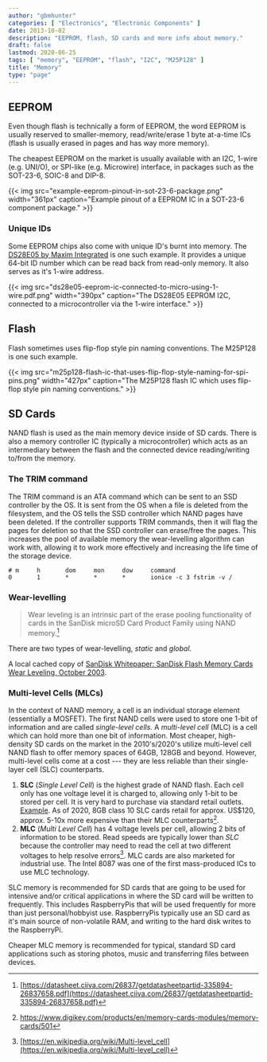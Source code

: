 ```yaml
---
author: "gbmhunter"
categories: [ "Electronics", "Electronic Components" ]
date: 2013-10-02
description: "EEPROM, flash, SD cards and more info about memory."
draft: false
lastmod: 2020-06-25 
tags: [ "memory", "EEPROM", "flash", "I2C", "M25P128" ]
title: "Memory"
type: "page"
---
```


## EEPROM

Even though flash is technically a form of EEPROM, the word EEPROM is usually reserved to smaller-memory, read/write/erase 1 byte at-a-time ICs (flash is usually erased in pages and has way more memory).

The cheapest EEPROM on the market is usually available with an I2C, 1-wire (e.g. UNI/O), or SPI-like (e.g. Microwire) interface, in packages such as the SOT-23-6, SOIC-8 and DIP-8.

{{< img src="example-eeprom-pinout-in-sot-23-6-package.png" width="361px" caption="Example pinout of a EEPROM IC in a SOT-23-6 component package." >}}

### Unique IDs

Some EEPROM chips also come with unique ID's burnt into memory. The [DS28E05 by Maxim Integrated](http://datasheets.maximintegrated.com/en/ds/DS28E05.pdf) is one such example. It provides a unique 64-bit ID number which can be read back from read-only memory. It also serves as it's 1-wire address.

{{< img src="ds28e05-eeprom-ic-connected-to-micro-using-1-wire.pdf.png" width="390px" caption="The DS28E05 EEPROM I2C, connected to a microcontroller via the 1-wire interface."  >}}

## Flash

Flash sometimes uses flip-flop style pin naming conventions. The M25P128 is one such example.

{{< img src="m25p128-flash-ic-that-uses-flip-flop-style-naming-for-spi-pins.png" width="427px" caption="The M25P128 flash IC which uses flip-flop style pin naming conventions." >}}

## SD Cards

NAND flash is used as the main memory device inside of SD cards. There is also a memory controller IC (typically a microcontroller) which acts as an intermediary between the flash and the connected device reading/writing to/from the memory.

### The TRIM command

The TRIM command is an ATA command which can be sent to an SSD controller by the OS. It is sent from the OS when a file is deleted from the filesystem, and the OS tells the SSD controller which NAND pages have been deleted. If the controller supports TRIM commands, then it will flag the pages for deletion so that the SSD controller can erase/free the pages. This increases the pool of available memory the wear-levelling algorithm can work with, allowing it to work more effectively and increasing the life time of the storage device.

```text
# m     h       dom     mon     dow     command
0       1       *       *       *       ionice -c 3 fstrim -v /
```

### Wear-levelling

> Wear leveling is an intrinsic part of the erase pooling functionality of cards in the SanDisk microSD Card Product Family using NAND memory.[^sandisk-sd-oem-product-manual]

There are two types of wear-levelling, _static_ and _global_.

A local cached copy of [SanDisk Whitepaper: SanDisk Flash Memory Cards Wear Leveling, October 2003](/electronics/components/memory/sandisk-white-paper-flash-memory-cards-wear-leveling.pdf).

### Multi-level Cells (MLCs)

In the context of NAND memory, a cell is an individual storage element (essentially a MOSFET). The first NAND cells were used to store one 1-bit of information and are called _single-level cells_. A _multi-level cell_ (MLC) is a cell which can hold more than one bit of information. Most cheaper, high-density SD cards on the market in the 2010's/2020's utilize multi-level cell NAND flash to offer memory spaces of 64GB, 128GB and beyond. However, multi-level cells come at a cost --- they are less reliable than their single-layer cell (SLC) counterparts.

1. **SLC** (_Single Level Cell_) is the highest grade of NAND flash. Each cell only has one voltage level it is charged to, allowing only 1-bit to be stored per cell. It is very hard to purchase via standard retail outlets. [Example](https://nz.rs-online.com/web/p/micro-sd-cards/1448058/). As of 2020, 8GB class 10 SLC cards retail for approx. US$120, approx. 5-10x more expensive than their MLC counterparts[^digikey-sd-memory-cards-section].
2. **MLC** (_Multi Level Cell_) has 4 voltage levels per cell, allowing 2 bits of information to be stored. Read speeds are typically lower than _SLC_ because the controller may need to read the cell at two different voltages to help resolve errors[^wikipedia-multi-level-cell]. MLC cards are also marketed for industrial use. The Intel 8087 was one of the first mass-produced ICs to use MLC technology.

SLC memory is recommended for SD cards that are going to be used for intensive and/or critical applications in where the SD card will be written to frequently. This includes RaspberryPis that will be used frequently for more than just personal/hobbyist use. RaspberryPis typically use an SD card as it's main source of non-volatile RAM, and writing to the hard disk writes to the RaspberryPi.

Cheaper MLC memory is recommended for typical, standard SD card applications such as storing photos, music and transferring files between devices.

[^sandisk-sd-oem-product-manual]: [https://datasheet.ciiva.com/26837/getdatasheetpartid-335894-26837658.pdf](https://datasheet.ciiva.com/26837/getdatasheetpartid-335894-26837658.pdf)
[^wikipedia-multi-level-cell]: [https://en.wikipedia.org/wiki/Multi-level_cell](https://en.wikipedia.org/wiki/Multi-level_cell)
[^digikey-sd-memory-cards-section]: <https://www.digikey.com/products/en/memory-cards-modules/memory-cards/501>